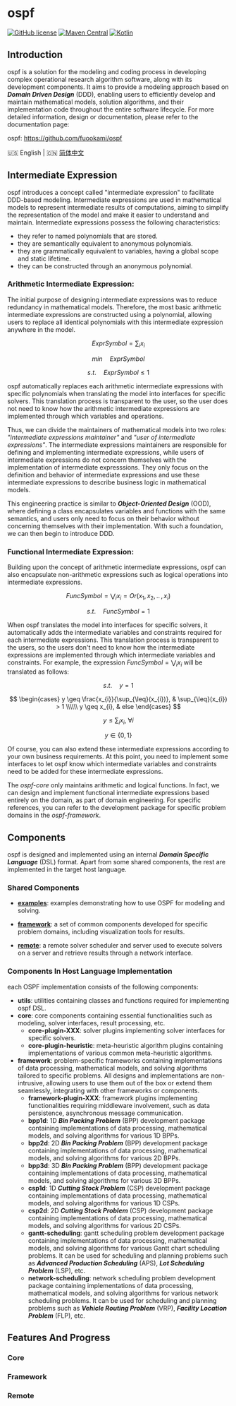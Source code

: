 # ospf

[![GitHub license](https://img.shields.io/badge/license-Apache%20License%202.0-green.svg?style=flat)](http://www.apache.org/licenses/LICENSE-2.0)
[![Maven Central](https://img.shields.io/maven-central/v/io.github.fuookami.ospf.kotlin/ospf-kotlin)](https://mvnrepository.com/artifact/io.github.fuookami.ospf.kotlin/ospf-kotlin)
[![Kotlin](https://img.shields.io/badge/Kotlin-1.9.22-yellow.svg?logo=kotlin)](http://kotlinlang.org)

## Introduction

ospf is a solution for the modeling and coding process in developing complex operational research algorithm software, along with its development components. It aims to provide a modeling approach based on <strong><em>Domain Driven Design</em></strong> (DDD), enabling users to efficiently develop and maintain mathematical models, solution algorithms, and their implementation code throughout the entire software lifecycle. For more detailed information, design or documentation, please refer to the documentation page:

ospf: https://github.com/fuookami/ospf

:us: English | :cn: [简体中文](README_ch.md)

## Intermediate Expression

ospf introduces a concept called "intermediate expression" to facilitate DDD-based modeling. Intermediate expressions are used in mathematical models to represent intermediate results of computations, aiming to simplify the representation of the model and make it easier to understand and maintain. Intermediate expressions possess the following characteristics:

- they refer to named polynomials that are stored.
- they are semantically equivalent to anonymous polynomials.
- they are grammatically equivalent to variables, having a global scope and static lifetime.
- they can be constructed through an anonymous polynomial.

### Arithmetic Intermediate Expression:

The initial purpose of designing intermediate expressions was to reduce redundancy in mathematical models. Therefore, the most basic arithmetic intermediate expressions are constructed using a polynomial, allowing users to replace all identical polynomials with this intermediate expression anywhere in the model.

$$
ExprSymbol = \sum_{i} x_{i}
$$

$$
min \quad ExprSymbol
$$

$$
s.t. \quad ExprSymbol \leq 1
$$

ospf automatically replaces each arithmetic intermediate expressions with specific polynomials when translating the model into interfaces for specific solvers. This translation process is transparent to the user, so the user does not need to know how the arithmetic intermediate expressions are implemented through which variables and operations.

Thus, we can divide the maintainers of mathematical models into two roles: <em>"intermediate expressions maintainer"</em> and <em>"user of intermediate expressions"</em>. The intermediate expressions maintainers are responsible for defining and implementing intermediate expressions, while users of intermediate expressions do not concern themselves with the implementation of intermediate expresssions. They only focus on the definition and behavior of intermediate expressions and use these intermediate expressions to describe business logic in mathematical models.

This engineering practice is similar to <strong><em>Object-Oriented Design</em></strong> (OOD), where defining a class encapsulates variables and functions with the same semantics, and users only need to focus on their behavior without concerning themselves with their implementation. With such a foundation, we can then begin to introduce DDD.

### Functional Intermediate Expression:

Building upon the concept of arithmetic intermediate expressions, ospf can also encapsulate non-arithmetic expressions such as logical operations into intermediate expressions.

$$
FuncSymbol = \bigvee_{i} x_{i} = Or(x_{1}, \, x_{2}, \, .. \, , \, x_{i})
$$

$$
s.t. \quad FuncSymbol = 1
$$

When ospf translates the model into interfaces for specific solvers, it automatically adds the intermediate variables and constraints required for each intermediate expressions. This translation process is transparent to the users, so the users don't need to know how the intermediate expressions are implemented through which intermediate variables and constraints. For example, the expression $FuncSymbol = \bigvee_{i} x_{i}$ will be translated as follows:

$$
s.t. \quad y = 1
$$

$$
\begin{cases}
  y \geq \frac{x_{i}}{\sup_{\leq}(x_{i})}, & \sup_{\leq}(x_{i}) > 1 \\\\\\
  y \geq x_{i}, & else
\end{cases}
$$

$$
y \leq \sum_{i} x_{i}, \; \forall i
$$

$$
y \in \{ 0, 1 \}
$$

Of course, you can also extend these intermediate expressions according to your own business requirements. At this point, you need to implement some interfaces to let ospf know which intermediate variables and constraints need to be added for these intermediate expressions.

The <em>ospf-core</em> only maintains arithmetic and logical functions. In fact, we can design and implement functional intermediate expressions based entirely on the domain, as part of domain engineering. For specific references, you can refer to the development package for specific problem domains in the <em>ospf-framework</em>.

## Components

ospf is designed and implemented using an internal <strong><em>Domain Specific Language</em></strong> (DSL) format. Apart from some shared components, the rest are implemented in the target host language.

### Shared Components

- <strong>[examples](examples)</strong>: examples demonstrating how to use OSPF for modeling and solving.

- <strong>[framework](framework)</strong>: a set of common components developed for specific problem domains, including visualization tools for results.

- <strong>[remote](remote)</strong>: a remote solver scheduler and server used to execute solvers on a server and retrieve results through a network interface.

### Components In Host Language Implementation 

each OSPF implementation consists of the following components:

- <strong>utils</strong>: utilities containing classes and functions required for implementing ospf DSL.
- <strong>core</strong>: core components containing essential functionalities such as modeling, solver interfaces, result processing, etc.
  - <strong>core-plugin-XXX</strong>: solver plugins implementing solver interfaces for specific solvers.
  - <strong>core-plugin-heuristic</strong>: meta-heuristic algorithm plugins containing implementations of various common meta-heuristic algorithms.
- <strong>framework</strong>: problem-specific frameworks containing implementations of data processing, mathematical models, and solving algorithms tailored to specific problems. All designs and implementations are non-intrusive, allowing users to use them out of the box or extend them seamlessly, integrating with other frameworks or components.
  - <strong>framework-plugin-XXX</strong>: framework plugins implementing functionalities requiring middleware involvement, such as data persistence, asynchronous message communication.
  - <strong>bpp1d</strong>: 1D <strong><em>Bin Packing Problem</em></strong> (BPP) development package containing implementations of data processing, mathematical models, and solving algorithms for various 1D BPPs.
  - <strong>bpp2d</strong>: 2D <strong><em>Bin Packing Problem</em></strong> (BPP) development package containing implementations of data processing, mathematical models, and solving algorithms for various 2D BPPs.
  - <strong>bpp3d</strong>: 3D <strong><em>Bin Packing Problem</em></strong> (BPP) development package containing implementations of data processing, mathematical models, and solving algorithms for various 3D BPPs.
  - <strong>csp1d</strong>: 1D <strong><em>Cutting Stock Problem</em></strong> (CSP) development package containing implementations of data processing, mathematical models, and solving algorithms for various 1D CSPs.
  - <strong>csp2d</strong>: 2D <strong><em>Cutting Stock Problem</em></strong> (CSP) development package containing implementations of data processing, mathematical models, and solving algorithms for various 2D CSPs.
  - <strong>gantt-scheduling</strong>: gantt scheduling problem development package containing implementations of data processing, mathematical models, and solving algorithms for various Gantt chart scheduling problems. It can be used for scheduling and planning problems such as <strong><em>Advanced Production Scheduling</em></strong> (APS), <strong><em>Lot Scheduling Problem</em></strong> (LSP), etc.
  - <strong>network-scheduling</strong>: network scheduling problem development package containing implementations of data processing, mathematical models, and solving algorithms for various network scheduling problems. It can be used for scheduling and planning problems such as <strong><em>Vehicle Routing Problem</em></strong> (VRP), <strong><em>Facility Location Problem</em></strong> (FLP), etc.

## Features And Progress

### Core

### Framework

### Remote
